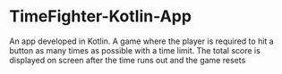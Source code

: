 # TimeFighter-Kotlin-App
An app developed in Kotlin. A game where the player is required to hit a button as many times as possible with a time limit.
The total score is displayed on screen after the time runs out and the game resets
